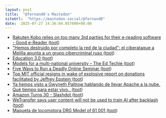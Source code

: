 ```yaml
---
layout: post
title:  "@fernand0's Mastodon"
siteUrl:  "https://mastodon.social/@fernand0"
date:  2025-07-27 14:36:04.057000+00:00
---
```

*  [Rakuten Kobo relies on too many 3rd parties for their e-reading software - Good e-Reader ](https://goodereader.com/blog/kobo-ereader-news/rakuten-kobo-relies-on-too-many-3rd-parties-for-their-e-reading-softwar) ([toot](https://mastodon.social/@fernand0/114925696716432829))
*  ["Hemos destruido por completo la red de la ciudad": el ciberataque a Melilla apunta a un grupo cibercriminal ruso ](https://www.xataka.com/seguridad/hemos-destruido-completo-red-ciudad-ciberataque-a-melilla-apunta-a-grupo-cibercriminal-rus) ([toot](https://mastodon.social/@fernand0/114925036889135460))
*  [Education 3.0 ](https://doc.searls.com/2025/07/09/education-3-0) ([toot](https://mastodon.social/@fernand0/114924639748510770))
*  [Models for a multi-national university – The Ed Techie ](https://blog.edtechie.net/higher-ed/models-for-a-multi-national-university) ([toot](https://mastodon.social/@fernand0/114924557016603910))
*  [Five Ways to Run a Deadly Online Seminar ](https://cogdogblog.com/2009/07/deadly-online-seminar) ([toot](https://mastodon.social/@fernand0/114924309881238074))
*  [Top MIT official resigns in wake of explosive report on donations facilitated by Jeffrey Epstein ](https://edition.cnn.com/2019/09/08/us/jeffrey-epstein-mit-official-resign) ([toot](https://mastodon.social/@fernand0/114922526030311478))
*  [Ya hemos visto a Gwyneth Paltrow hablando de llevar Apache a la nube. Qué tiempo para estar vivo.. ](https://mastodon.social/@fernand0/114921240875749038) ([toot](https://mastodon.social/@fernand0/114921240875749038))
*  [Amazon Turns 30 - Slashdot ](https://slashdot.org/story/25/07/16/1634255/amazon-turns-3) ([toot](https://mastodon.social/@fernand0/114920675928788951))
*  [WeTransfer says user content will not be used to train AI after backlash ](https://www.theguardian.com/technology/2025/jul/16/wetransfer-user-content-ai-artificial-intelligenc) ([toot](https://mastodon.social/@fernand0/114920446659114155))
*  [Maqueta de locomotora DRG Model of 61 001 ](https://www.flickr.com/photos/fernand0/54654303996) ([toot](https://mastodon.social/@fernand0/114920330205024292))
